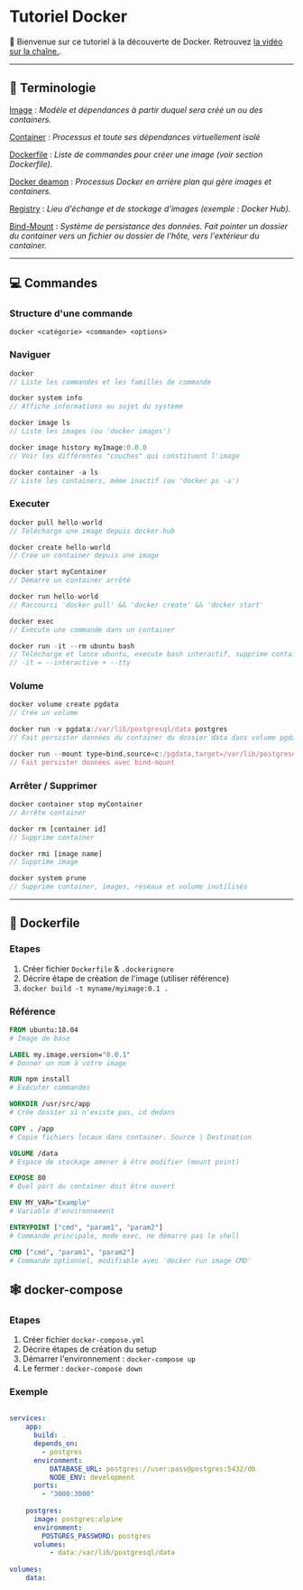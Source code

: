 # **Tutoriel Docker**
👋 Bienvenue sur ce tutoriel à la découverte de Docker.
Retrouvez [la vidéo sur la chaîne.](https://www.youtube.com/watch?v=fZZwN_e3LY).

***
## 📖 **Terminologie**

<ins>Image</ins> : *Modèle et dépendances à partir duquel sera créé un ou des containers.*<br>

<ins>Container</ins> : *Processus et toute ses dépendances virtuellement isolé*<br>

<ins>Dockerfile</ins> : *Liste de commandes pour créer une image (voir section Dockerfile).*<br>

<ins>Docker deamon</ins> : *Processus Docker en arrière plan qui gère images et containers.*<br>

<ins>Registry</ins> : *Lieu d'échange et de stockage d'images (exemple : Docker Hub).*

<ins>Bind-Mount</ins> : *Système de persistance des données. Fait pointer un dossier du container vers un fichier ou dossier de l'hôte, vers l'extérieur du container.*


***
## 💻 **Commandes**

### Structure d'une commande
```
docker <catégorie> <commande> <options>
```
### Naviguer
```js
docker 
// Liste les commandes et les familles de commande

docker system info
// Affiche informations au sujet du système

docker image ls 
// Liste les images (ou 'docker images')

docker image history myImage:0.0.0
// Voir les différentes "couches" qui constituent l'image

docker container -a ls 
// Liste les containers, même inactif (ou 'docker ps -a')
```

### Executer
```js
docker pull hello-world
// Télécharge une image depuis docker-hub

docker create hello-world
// Crée un container depuis une image

docker start myContainer
// Démarre un container arrêté

docker run hello-world
// Raccourci 'docker pull' && 'docker create' && 'docker start'

docker exec 
// Execute une commande dans un container

docker run -it --rm ubuntu bash
// Télécharge et lance ubuntu, execute bash interactif, supprime container aprés exécution
// -it = --interactive + --tty
```

### Volume
```js
docker volume create pgdata
// Crée un volume

docker run -v pgdata:/var/lib/postgresql/data postgres
// Fait persister données du container du dossier data dans volume pgdata

docker run --mount type=bind,source=c:/pgdata,target=/var/lib/postgresql/data postgres
// Fait persister données avec bind-mount 
```

### Arrêter / Supprimer
```js
docker container stop myContainer
// Arrête container

docker rm [container id]
// Supprime container

docker rmi [image name]
// Supprime image

docker system prune
// Supprime container, images, réseaux et volume inutilisés
```

***
## 📁 **Dockerfile**
### Etapes
1. Créer fichier `Dockerfile` & `.dockerignore`
1. Décrire étape de création de l'image (utiliser référence)
1. `docker build -t myname/myimage:0.1 .`

### Référence
```dockerfile
FROM ubuntu:18.04
# Image de base

LABEL my.image.version="0.0.1"
# Donner un nom à votre image

RUN npm install
# Exécuter commandes

WORKDIR /usr/src/app
# Crée dossier si n'existe pas, cd dedans

COPY . /app
# Copie fichiers locaux dans container. Source | Destination

VOLUME /data
# Espace de stockage amener à être modifier (mount point)

EXPOSE 80
# Quel port du container doit être ouvert

ENV MY_VAR="Example" 
# Variable d'environnement

ENTRYPOINT ["cmd", "param1", "param2"]
# Commande principale, mode exec, ne démarre pas le shell

CMD ["cmd", "param1", "param2"]
# Commande optionnel, modifiable avec 'docker run image CMD'
```

## 🕸 **docker-compose**
### Etapes
1. Créer fichier `docker-compose.yml`
1. Décrire étapes de création du setup
1. Démarrer l'environnement : `docker-compose up`
1. Le fermer : `docker-compose down`

### Exemple
```yaml

services:
    app:
      build: .
      depends_on:
        - postgres
      environment:
          DATABASE_URL: postgres://user:pass@postgres:5432/db
          NODE_ENV: development
      ports:
        - "3000:3000"
  
    postgres:
      image: postgres:alpine
      environment:
        POSTGRES_PASSWORD: postgres
      volumes:
          - data:/var/lib/postgresql/data
  
volumes:
    data:
```